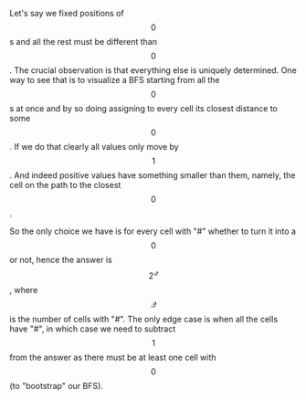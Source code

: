 Let's say we fixed positions of $$0$$s and all the rest must be different than $$0$$.  The crucial observation is that everything else is uniquely determined.  One way to see that is to visualize a BFS starting from all the $$0$$s at once and by so doing assigning to every cell its closest distance to some $$0$$.  If we do that clearly all values only move by $$1$$.  And indeed positive values have something smaller than them, namely, the cell on the path to the closest $$0$$.

So the only choice we have is for every cell with "#" whether to turn it into a $$0$$ or not, hence the answer is $$2^\mathcal{Q}$$, where $$\mathcal{Q}$$ is the number of cells with "#".  The only edge case is when all the cells have "#", in which case we need to subtract $$1$$ from the answer as there must be at least one cell with $$0$$ (to "bootstrap" our BFS).
